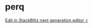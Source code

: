 # perq

[Edit in StackBlitz next generation editor ⚡️](https://stackblitz.com/~/github.com/faizalhussain314/perq)